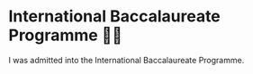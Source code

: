 # International Baccalaureate Programme 💙🤍

I was admitted into the International Baccalaureate Programme.
